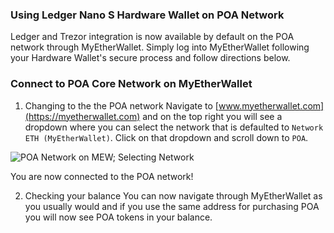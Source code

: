 ### Using Ledger Nano S Hardware Wallet on POA Network
Ledger and Trezor integration is now available by default on the POA network through MyEtherWallet. Simply log into MyEtherWallet following your Hardware Wallet's secure process and follow directions below.

### Connect to POA Core Network on MyEtherWallet

1. Changing to the the POA network
Navigate to [www.myetherwallet.com](https://myetherwallet.com) and on the top right you will see a dropdown where you can select the network that is defaulted to `Network ETH (MyEtherWallet)`. Click on that dropdown and scroll down to `POA`.

![POA Network on MEW; Selecting Network](https://github.com/poanetwork/wiki/blob/master/assets/imgs/getting-started/wallets/mew/mew-network-selection.gif)

You are now connected to the POA network!

2. Checking your balance
You can now navigate through MyEtherWallet as you usually would and if you use the same address for purchasing POA you will now see POA tokens in your balance.
